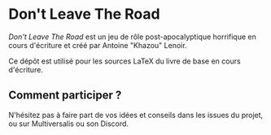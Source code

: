 # Don't Leave The Road

*Don't Leave The Road* est un jeu de rôle post-apocalyptique horrifique en cours d'écriture et créé par Antoine "Khazou" Lenoir.

Ce dépôt est utilisé pour les sources LaTeX du livre de base en cours d'écriture.

## Comment participer ?

N'hésitez pas à faire part de vos idées et conseils dans les issues du projet, ou sur Multiversalis ou son Discord.
